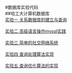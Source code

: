 #数据库实验代码<br>
##哈工大计算机数据库
<br>
[实验一   关系数据库的建立与查询](https://github.com/jingyihiter/DB_project/tree/master/Mysql_Project/mysql-project1) <br>
<br>
[实验二   高级语言操作mysql实践](https://github.com/jingyihiter/DB_project/tree/master/Mysql_Project/mysqlproject2)<br>
<br>
[实验三   简单的社交网络系统](https://github.com/jingyihiter/DB_project/tree/master/Mysql_Project/mysqlproject3)<br>
<br>
[实验四   查询处理算法实现](https://github.com/jingyihiter/DB_project/tree/master/Mysql_Project/dbtest4)<br>
<br>
[实验五 查询优化算法的实现](https://github.com/jingyihiter/DB_project/tree/master/Mysql_Project/dbtest5)<br>
